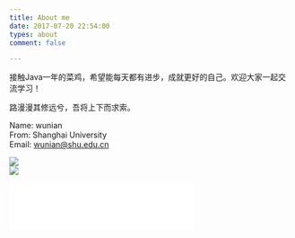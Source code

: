 ```yaml
---
title: About me
date: 2017-07-20 22:54:00
types: about
comment: false

---
```

接触Java一年的菜鸡，希望能每天都有进步，成就更好的自己。欢迎大家一起交流学习！  

路漫漫其修远兮，吾将上下而求索。 
  
Name: wunian   
From: Shanghai University  
Email: wunian@shu.edu.cn  
      
![](http://i.imgur.com/v3VoOLY.jpg)  
![](/photos/1.jpg)
<iframe frameborder="no" border="0" marginwidth="0" marginheight="0" width=330 height=86 src="//music.163.com/outchain/player?type=2&id=167802&auto=1&height=66"></iframe>